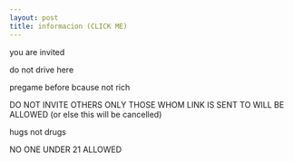 ```yaml
---
layout: post
title: informacion (CLICK ME)
---
```

you are invited

do not drive here

pregame before bcause not rich

DO NOT INVITE OTHERS ONLY THOSE WHOM LINK IS SENT TO WILL BE ALLOWED (or else this will be cancelled)

hugs not drugs

NO ONE UNDER 21 ALLOWED
